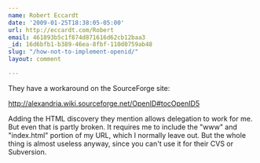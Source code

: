 ```yaml
---
name: Robert Eccardt
date: '2009-01-25T18:38:05-05:00'
url: http://eccardt.com/Robert
email: 461893b5c1f874d871616d62cb12baa3
_id: 16d6bfb1-b389-46ea-8fbf-110d0759ab48
slug: "/how-not-to-implement-openid/"
layout: comment

---
```


They have a workaround on the SourceForge site:

http://alexandria.wiki.sourceforge.net/OpenID#tocOpenID5

Adding the HTML discovery they mention allows delegation to work for me. But even that is partly broken. It requires me to include the "www" and "index.html" portion of my URL, which I normally leave out. But the whole thing is almost useless anyway, since you can't use it for their CVS or Subversion.
